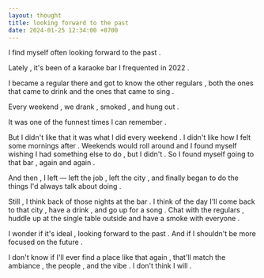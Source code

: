 ```yaml
---
layout: thought
title: looking forward to the past
date: 2024-01-25 12:34:00 +0700
---
```


I find myself often looking forward to the past . 

Lately , it's been of a karaoke bar I frequented in 2022 . 

I became a regular there and got to know the other regulars , both the ones that came to drink and the ones that came to sing . 

Every weekend , we drank , smoked , and hung out . 

It was one of the funnest times I can remember .

But I didn't like that it was what I did every weekend . I didn't like how I felt some mornings after . Weekends would roll around and I found myself wishing I had something else to do , but I didn't . So I found myself going to that bar , again and again . 

And then , I left — left the job , left the city , and finally began to do the things I'd always talk about doing . 

Still , I think back of those nights at the bar . I think of the day I'll come back to that city , have a drink , and go up for a song . Chat with the regulars , huddle up at the single table outside and have a smoke with everyone . 

I wonder if it's ideal , looking forward to the past . And if I shouldn't be more focused on the future . 

I don't know if I'll ever find a place like that again , that'll match the ambiance , the people , and the vibe . I don't think I will . 

